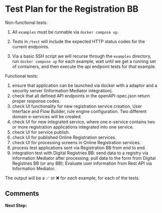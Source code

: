 # Test Plan for the Registration BB

Non-functional tests: 

1. All `examples` must be runnable via `docker compose up`.

2. Tests in `/test` will include the expected HTTP status codes for the current endpoints.

3. Via a basic SSH script we will recurse through the `examples` directory, run `docker compose up` for
   each example, wait until we get a running set of containers, and then execute
   the api endpoint tests for _that_ example.

Functional tests: 

1. ensure that application can be launched via docker with a adaptor and a security server (Information Mediator integration).
2. check that all defined API endpoints in the openAPI-spec.json return proper response codes.
3. check UI functionality for new registration service creation, User Interface and Flow Builder, rule engine configuration. Two different domain e-services will be created. 
4. check UI for new integrated service, where one e-service contains two or more registration applications integrated into one service. 
4. check UI for service publish. 
5. check UI for published Online Registration services.
6. check UI for processing screens in Online Registration services. 
7. process test applications sent via Registration BB from end to end.
8. integration test with Digital Registries BB: send data to a registry via Information Mediator after processing; 
pull data to the form from Digital Registries BB (or any BB); Evaluate user information from Rest API via Information Mediator.  




The output will be a ✅ or ❌ for _each_ example, for each of the tests.

## Comments

**Next Step:** 
